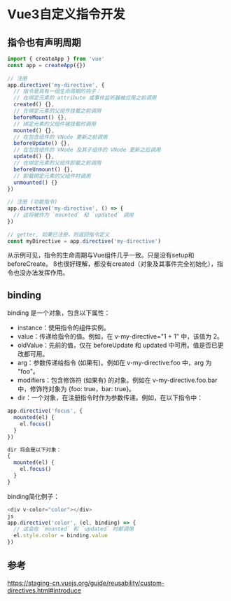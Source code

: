 # Vue3自定义指令开发

## 指令也有声明周期
```js
import { createApp } from 'vue'
const app = createApp({})
 
// 注册
app.directive('my-directive', {
  // 指令是具有一组生命周期的钩子：
  // 在绑定元素的 attribute 或事件监听器被应用之前调用
  created() {},
  // 在绑定元素的父组件挂载之前调用
  beforeMount() {},
  // 绑定元素的父组件被挂载时调用
  mounted() {},
  // 在包含组件的 VNode 更新之前调用
  beforeUpdate() {},
  // 在包含组件的 VNode 及其子组件的 VNode 更新之后调用
  updated() {},
  // 在绑定元素的父组件卸载之前调用
  beforeUnmount() {},
  // 卸载绑定元素的父组件时调用
  unmounted() {}
})
 
// 注册 (功能指令)
app.directive('my-directive', () => {
  // 这将被作为 `mounted` 和 `updated` 调用
})
 
// getter, 如果已注册，则返回指令定义
const myDirective = app.directive('my-directive')
```
从示例可见，指令的生命周期与Vue组件几乎一致。只是没有setup和beforeCreate。
ß也很好理解，都没有created（对象及其事件完全初始化），指令也没办法发挥作用。


## binding

binding 是一个对象，包含以下属性：

- instance：使用指令的组件实例。
- value：传递给指令的值。例如，在 v-my-directive="1 + 1" 中，该值为 2。
- oldValue：先前的值，仅在 beforeUpdate 和 updated 中可用。值是否已更改都可用。
- arg：参数传递给指令 (如果有)。例如在 v-my-directive:foo 中，arg 为 "foo"。
- modifiers：包含修饰符 (如果有) 的对象。例如在 v-my-directive.foo.bar 中，修饰符对象为 {foo: true，bar: true}。
- dir：一个对象，在注册指令时作为参数传递。例如，在以下指令中：
```js
app.directive('focus', {
  mounted(el) {
    el.focus()
  }
})

dir 将会是以下对象：
{
  mounted(el) {
    el.focus()
  }
}
```

binding简化例子：
```js
<div v-color="color"></div>
js
app.directive('color', (el, binding) => {
  // 这会在 `mounted` 和 `updated` 时都调用
  el.style.color = binding.value
})
```

## 参考
https://staging-cn.vuejs.org/guide/reusability/custom-directives.html#introduce